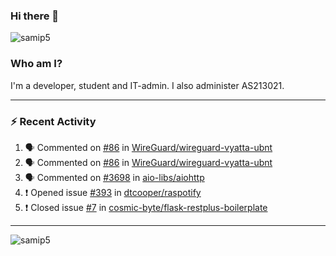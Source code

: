 ### Hi there 👋

<img src="https://komarev.com/ghpvc/?username=samip5&style=flat-square" alt="samip5" />

### Who am I?
I'm a developer, student and IT-admin. I also administer AS213021.

---
### :zap: Recent Activity
<!--START_SECTION:activity-->
1. 🗣 Commented on [#86](https://github.com/WireGuard/wireguard-vyatta-ubnt/issues/86) in [WireGuard/wireguard-vyatta-ubnt](https://github.com/WireGuard/wireguard-vyatta-ubnt)
2. 🗣 Commented on [#86](https://github.com/WireGuard/wireguard-vyatta-ubnt/issues/86) in [WireGuard/wireguard-vyatta-ubnt](https://github.com/WireGuard/wireguard-vyatta-ubnt)
3. 🗣 Commented on [#3698](https://github.com/aio-libs/aiohttp/issues/3698) in [aio-libs/aiohttp](https://github.com/aio-libs/aiohttp)
4. ❗️ Opened issue [#393](https://github.com/dtcooper/raspotify/issues/393) in [dtcooper/raspotify](https://github.com/dtcooper/raspotify)
5. ❗️ Closed issue [#7](https://github.com/cosmic-byte/flask-restplus-boilerplate/issues/7) in [cosmic-byte/flask-restplus-boilerplate](https://github.com/cosmic-byte/flask-restplus-boilerplate)
<!--END_SECTION:activity-->
---

<img align="center" src="https://github-readme-stats.vercel.app/api?username=samip5&show_icons=true" alt="samip5" />
